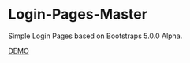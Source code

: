 # Login-Pages-Master

Simple Login Pages based on Bootstraps 5.0.0 Alpha.

[DEMO](https://mohammedusmanegani.github.io/Login-Pages-Master/)
